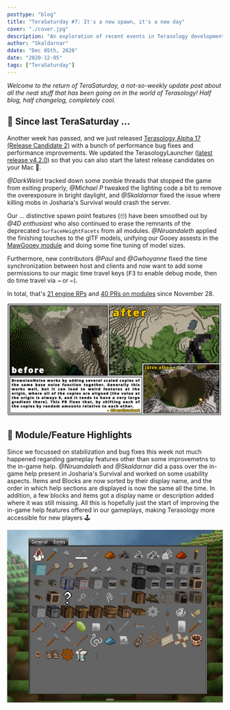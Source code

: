 ```yaml
---
posttype: "blog"
title: "TeraSaturday #7: It's a new spawn, it's a new day"
cover: "./cover.jpg"
description: "An exploration of recent events in Terasology development."
author: "Skaldarnar"
ddate: "Dec 05th, 2020"
date: "2020-12-05"
tags: ["TeraSaturday"]
---
```


_Welcome to the return of TeraSaturday, a not-so-weekly update post about all the neat stuff that has been going on in
the world of Terasology! Half blog, half changelog, completely cool._

## 📰 Since last TeraSaturday ...

Another week has passed, and we just released [Terasology Alpha 17 (Release Candidate 2)](https://github.com/MovingBlocks/Terasology/releases/tag/v4.1.0-rc.2) with a bunch of performance bug fixes and performance improvements. We updated the TerasologyLauncher ([latest release v4.2.0](https://github.com/MovingBlocks/TerasologyLauncher/releases/tag/v4.2.0)) so that you can also start the latest release candidates on your Mac 🍏.

_@DarkWeird_ tracked down some zombie threads that stopped the game from exiting properly, _@Michael P_ tweaked the lighting code a bit to remove the overexposure in bright daylight, and _@Skaldarnar_ fixed the issue where killing mobs in Josharia's Survival would crash the server.

Our ... distinctive spawn point features (🙄) have been smoothed out by _@4D enthusiast_ who also continued to erase the remnants of the deprecated `SurfaceHeightFacets` from all modules.
_@Niruandaleth_ applied the finishing touches to the glTF models, unifying our Gooey assests in the [MawGooey module](https://github.com/Terasology/MawGooey) and doing some fine tuning of model sizes.

Furthermore, new contributors _@Paul_ and _@Gwhoyanne_ fixed the time synchronization between host and clients and now want to add some permissions to our magic time travel keys (<kbd>F3</kbd> to enable debug mode, then do time travel via <kbd>→</kbd> or <kbd>←</kbd>).

In total, that's [21 engine RPs](https://github.com/search?q=org%3AMovingBlocks+type%3Apr+merged%3A2020-11-28..2020-12-05) and [40 PRs on modules](https://github.com/search?q=org%3ATerasology+type%3Apr+merged%3A2020-11-28..2020-12-05) since November 28.

![World Generation Improvements](./worldgen.jpg)

## 🚀 Module/Feature Highlights

Since we focussed on stabilization and bug fixes this week not much happened regarding gameplay features other than some improvemetns to the in-game help.
_@Niruandaleth_ and _@Skaldarnar_ did a pass over the in-game help present in Josharia's Survival and worked on some usability aspects.
Items and Blocks are now sorted by their display name, and the order in which help sections are displayed is now the same all the time.
In addition, a few blocks and items got a display name or description added where it was still missing.
All this is hopefully just the start of improving the in-game help features offered in our gameplays, making Terasology more accessible for new players 🕹

<p align="center">
<img src="./ingame-help.jpg" alt="Sorted in-game help"/>
</p>
